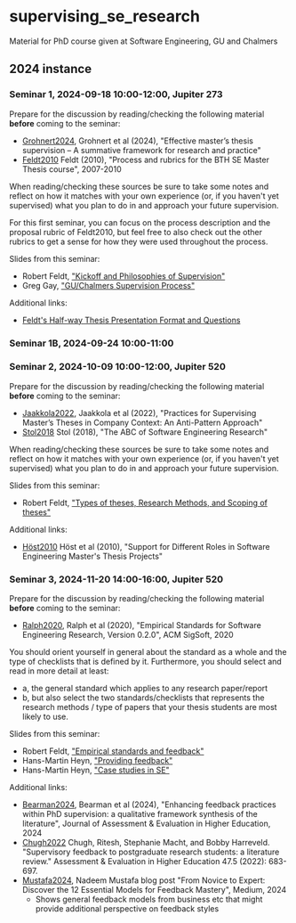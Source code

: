 # supervising_se_research
Material for PhD course given at Software Engineering, GU and Chalmers

## 2024 instance

### Seminar 1, 2024-09-18 10:00-12:00, Jupiter 273

Prepare for the discussion by reading/checking the following material **before** coming to the seminar:
- [Grohnert2024](https://github.com/robertfeldt/supervising_se_research/blob/main/related_work/grohnert_2024_effective_masters_thesis_supervision_a_summative_framework.pdf), Grohnert et al (2024), "Effective master’s thesis supervision – A summative framework for
research and practice"
- [Feldt2010](https://github.com/robertfeldt/supervising_se_research/tree/main/related_work/feldt_BTH_SE_thesis_materials) Feldt (2010), "Process and rubrics for the BTH SE Master Thesis course", 2007-2010

When reading/checking these sources be sure to take some notes and reflect on how it matches with your own experience (or, if you haven't yet supervised) what you plan to do in and approach your future supervision.

For this first seminar, you can focus on the process description and the proposal rubric of Feldt2010, but feel free to also check out the other rubrics to get a sense for how they were used throughout the process.

Slides from this seminar:
- Robert Feldt, ["Kickoff and Philosophies of Supervision"](https://github.com/robertfeldt/supervising_se_research/blob/main/slides/240918_feldt_kickoff_slides_and_styles_of_supervision.pdf)
- Greg Gay, ["GU/Chalmers Supervision Process"](https://github.com/robertfeldt/supervising_se_research/blob/main/slides/240918_greg_Supervision_Process.pdf)

Additional links:
- [Feldt's Half-way Thesis Presentation Format and Questions](https://www.cse.chalmers.se/~feldt/advice/master_thesis/feldt_thesis_halfway_questions_and_format.html)

### Seminar 1B, 2024-09-24 10:00-11:00

### Seminar 2, 2024-10-09 10:00-12:00, Jupiter 520

Prepare for the discussion by reading/checking the following material **before** coming to the seminar:
- [Jaakkola2022](https://github.com/robertfeldt/supervising_se_research/blob/main/related_work/jaakkola_2022_Practices_for_Supervising_Masters_Theses_in_Company_Context_An_Anti-Pattern_Approach.pdf), Jaakkola et al (2022), "Practices for Supervising Master’s Theses in Company Context: An Anti-Pattern Approach"
- [Stol2018](https://github.com/robertfeldt/supervising_se_research/blob/main/related_work/stol_2018_abc_of_SE_research.pdf) Stol (2018), "The ABC of Software Engineering Research"

When reading/checking these sources be sure to take some notes and reflect on how it matches with your own experience (or, if you haven't yet supervised) what you plan to do in and approach your future supervision.

Slides from this seminar:
- Robert Feldt, ["Types of theses, Research Methods, and Scoping of theses"](https://github.com/robertfeldt/supervising_se_research/blob/main/slides/241009_feldt_seminar2_types_methods_and_scoping.key.pdf)

Additional links:
- [Höst2010](https://github.com/robertfeldt/supervising_se_research/blob/main/related_work/host_2010_Support_for_Different_Roles_in_Software_Engineering_Masters_Thesis_Projects.pdf) Höst et al (2010), "Support for Different Roles in Software Engineering Master's Thesis Projects"

### Seminar 3, 2024-11-20 14:00-16:00, Jupiter 520

Prepare for the discussion by reading/checking the following material **before** coming to the seminar:
- [Ralph2020](https://github.com/acmsigsoft/EmpiricalStandards/blob/master/EmpiricalStandardsReport.pdf), Ralph et al (2020), "Empirical Standards for Software Engineering Research, Version 0.2.0", ACM SigSoft, 2020

You should orient yourself in general about the standard as a whole and the type of checklists that is defined by it. Furthermore, you should select and read in more detail at least:
- a, the general standard which applies to any research paper/report
- b, but also select the two standards/checklists that represents the research methods / type of papers that your thesis students are most likely to use. 

Slides from this seminar:
- Robert Feldt, ["Empirical standards and feedback"](https://github.com/robertfeldt/supervising_se_research/blob/main/slides/241120_feldt_seminar3_empirical_standards_and_feedback.pdf)
- Hans-Martin Heyn, ["Providing feedback"](https://github.com/robertfeldt/supervising_se_research/blob/main/slides/241120_heyn_providing_feedback.pptx)
- Hans-Martin Heyn, ["Case studies in SE"](https://github.com/robertfeldt/supervising_se_research/blob/main/slides/241120_heyn_case_studies_in_se.pptx)

Additional links:
- [Bearman2024](https://www.tandfonline.com/doi/pdf/10.1080/02602938.2024.2307332), Bearman et al (2024), "Enhancing feedback practices within PhD supervision: a qualitative framework synthesis of the literature", Journal of Assessment & Evaluation in Higher Education, 2024
- [Chugh2022](https://www.tandfonline.com/doi/pdf/10.1080/02602938.2021.1955241) Chugh, Ritesh, Stephanie Macht, and Bobby Harreveld. "Supervisory feedback to postgraduate research students: a literature review." Assessment & Evaluation in Higher Education 47.5 (2022): 683-697.
- [Mustafa2024](https://medium.com/illumination/from-novice-to-expert-discover-the-12-essential-models-for-feedback-mastery-6a670042a62f), Nadeem Mustafa blog post "From Novice to Expert: Discover the 12 Essential Models for Feedback Mastery", Medium, 2024
  - Shows general feedback models from business etc that might provide additional perspective on feedback styles